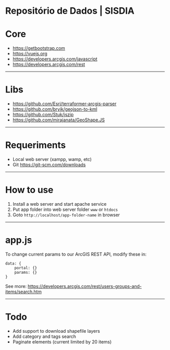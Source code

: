 # Repositório de Dados | SISDIA

# Core

- https://getbootstrap.com
- https://vuejs.org
- https://developers.arcgis.com/javascript
- https://developers.arcgis.com/rest

- - - - -

# Libs

- https://github.com/Esri/terraformer-arcgis-parser
- https://github.com/bryik/geojson-to-kml
- https://github.com/Stuk/jszip
- https://github.com/mirajanata/GeoShape.JS

- - - - -

# Requeriments

- Local web server (xampp, wamp, etc)
- Git https://git-scm.com/downloads

- - - - -

# How to use

1. Install a web server and start apache service
2. Put app folder into web server folder `www` or `htdocs`
3. Goto `http://localhost/app-folder-name` in browser

- - - - -

# app.js

To change current params to our ArcGIS REST API, modify these in:

```
data: {
    portal: {}
    params: {}
}
```

See more: https://developers.arcgis.com/rest/users-groups-and-items/search.htm

- - - - -

# Todo

- Add support to download shapefile layers
- Add category and tags search
- Paginate elements (current limited by 20 items)